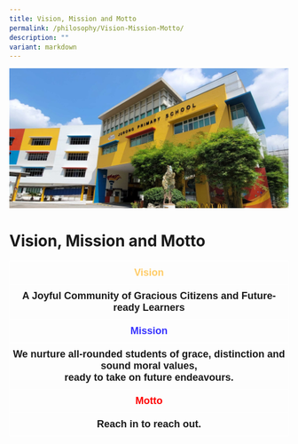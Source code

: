 ```yaml
---
title: Vision, Mission and Motto
permalink: /philosophy/Vision-Mission-Motto/
description: ""
variant: markdown
---
```

![](/images/JPS_School_Front_Banner.jpg)

Vision, Mission and Motto
=========================

  

  

<style type="text/css">
.tg  {border-collapse:collapse;border-spacing:0;}
.tg td{border-color:black;border-style:solid;border-width:1px;font-family:Arial, sans-serif;font-size:14px;
  overflow:hidden;padding:10px 5px;word-break:normal;}
.tg th{border-color:black;border-style:solid;border-width:1px;font-family:Arial, sans-serif;font-size:14px;
  font-weight:normal;overflow:hidden;padding:10px 5px;word-break:normal;}
.tg .tg-afse{border-color:#ffffff;color:#ffcc67;font-size:18px;font-weight:bold;text-align:center;vertical-align:top}
.tg .tg-6hjr{border-color:#ffffff;font-size:18px;font-weight:bold;text-align:center;vertical-align:top}
.tg .tg-6lwz{border-color:#ffffff;color:#3531ff;font-size:18px;font-weight:bold;text-align:center;vertical-align:top}
.tg .tg-4qwk{border-color:#ffffff;color:#fe0000;font-size:18px;font-weight:bold;text-align:center;vertical-align:top}
</style>
<table class="tg">
<thead>
  <tr>
    <th class="tg-afse">Vision</th>
  </tr>
</thead>
<tbody>
  <tr>
    <td class="tg-6hjr">A Joyful Community of Gracious Citizens and Future-ready Learners</td>
  </tr>
  <tr>
    <td class="tg-6lwz">Mission</td>
  </tr>
  <tr>
    <td class="tg-6hjr">We nurture all-rounded students of grace, distinction and sound moral values, <br>ready to take on future endeavours.</td>
  </tr>
 
  <tr>
    <td class="tg-4qwk">Motto</td>
  </tr>
  <tr>
    <td class="tg-6hjr">Reach in to reach out.</td>
  </tr>
</tbody>
</table>